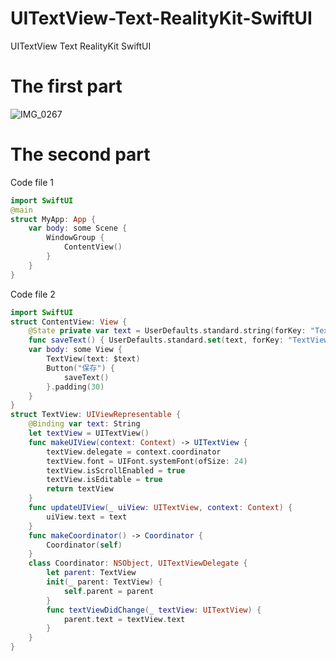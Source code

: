 # UITextView-Text-RealityKit-SwiftUI
UITextView Text RealityKit SwiftUI
# The first part
![IMG_0267](https://github.com/S-way520/UITextView-Text-RealityKit-SwiftUI/assets/95877651/417cff4b-90e8-4f66-8cf4-5f1358c1523c)
# The second part
Code file 1
```swift
import SwiftUI
@main
struct MyApp: App {
    var body: some Scene {
        WindowGroup {
            ContentView()
        }
    }
}
```
Code file 2
```swift
import SwiftUI
struct ContentView: View {
    @State private var text = UserDefaults.standard.string(forKey: "TextViewText") ?? ""
    func saveText() { UserDefaults.standard.set(text, forKey: "TextViewText") }
    var body: some View {
        TextView(text: $text)
        Button("保存") {
            saveText()
        }.padding(30)
    }
}
struct TextView: UIViewRepresentable {
    @Binding var text: String
    let textView = UITextView()
    func makeUIView(context: Context) -> UITextView {
        textView.delegate = context.coordinator
        textView.font = UIFont.systemFont(ofSize: 24)
        textView.isScrollEnabled = true
        textView.isEditable = true
        return textView
    }
    func updateUIView(_ uiView: UITextView, context: Context) {
        uiView.text = text
    }
    func makeCoordinator() -> Coordinator {
        Coordinator(self)
    }
    class Coordinator: NSObject, UITextViewDelegate {
        let parent: TextView
        init(_ parent: TextView) {
            self.parent = parent
        }
        func textViewDidChange(_ textView: UITextView) {
            parent.text = textView.text
        }
    }
}
```
